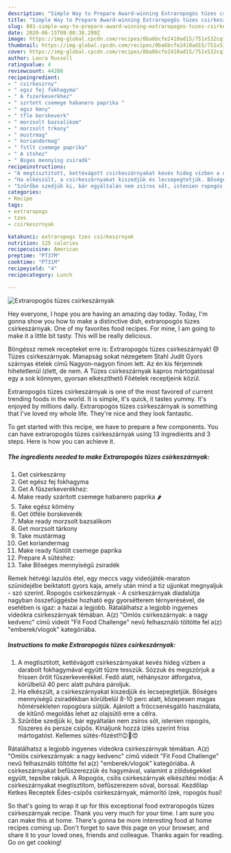 ```yaml
---
description: "Simple Way to Prepare Award-winning Extraropogós tüzes csirkeszárnyak"
title: "Simple Way to Prepare Award-winning Extraropogós tüzes csirkeszárnyak"
slug: 881-simple-way-to-prepare-award-winning-extraropogos-tuzes-csirkeszarnyak
date: 2020-06-15T09:08:38.299Z
image: https://img-global.cpcdn.com/recipes/0ba6bcfe2410ad15/751x532cq70/extraropogos-tuzes-csirkeszarnyak-recept-foto.jpg
thumbnail: https://img-global.cpcdn.com/recipes/0ba6bcfe2410ad15/751x532cq70/extraropogos-tuzes-csirkeszarnyak-recept-foto.jpg
cover: https://img-global.cpcdn.com/recipes/0ba6bcfe2410ad15/751x532cq70/extraropogos-tuzes-csirkeszarnyak-recept-foto.jpg
author: Laura Russell
ratingvalue: 4
reviewcount: 44288
recipeingredient:
- " csirkeszrny"
- " egsz fej fokhagyma"
- " A fszerkeverkhez"
- " szrtott csemege habanero paprika "
- " egsz kmny"
- " tfle borskeverk"
- " morzsolt bazsalikom"
- " morzsolt trkony"
- " mustrmag"
- " koriandermag"
- " fstlt csemege paprika"
- " A stshez"
- " Bsges mennyisg zsiradk"
recipeinstructions:
- "A megtisztított, kettévágott csirkeszárnyakat kevés hideg vízben a darabolt fokhagymával együtt tűzre tesszük. Sózzuk és megszórjuk a frissen őrölt fűszerkeverékkel. Fedő alatt, néhányszor átforgatva, körülbelül 40 perc alatt puhára pároljuk."
- "Ha elkészült, a csirkeszárnyakat kiszedjük és lecsepegtetjük. Bőséges mennyiségű zsiradékban körülbelül 8-10 perc alatt, közepesen magas hőmérsékleten ropogósra sütjük. Ajánlott a fröccsenésgátló használata, de kitűnő megoldás lehet az olajsütő erre a célra."
- "Szűrőbe szedjük ki, bár egyáltalán nem zsíros sőt, istenien ropogós, fűszeres és persze csípős. Kínáljunk hozzá ízlés szerint friss mártogatóst. Kellemes sütés-főzést!!😉🤗😍"
categories:
- Recipe
tags:
- extraropogs
- tzes
- csirkeszrnyak

katakunci: extraropogs tzes csirkeszrnyak 
nutrition: 125 calories
recipecuisine: American
preptime: "PT37M"
cooktime: "PT31M"
recipeyield: "4"
recipecategory: Lunch

---
```



![Extraropogós tüzes csirkeszárnyak](https://img-global.cpcdn.com/recipes/0ba6bcfe2410ad15/751x532cq70/extraropogos-tuzes-csirkeszarnyak-recept-foto.jpg)

Hey everyone, I hope you are having an amazing day today. Today, I'm gonna show you how to make a distinctive dish, extraropogós tüzes csirkeszárnyak. One of my favorites food recipes. For mine, I am going to make it a little bit tasty. This will be really delicious.

Böngéssz remek recepteket erre is: Extraropogós tüzes csirkeszárnyak! @ Tüzes csirkeszárnyak. Manapság sokat nézegetem Stahl Judit Gyors szárnyas ételek című Nagyon-nagyon finom lett. Az én kis férjemnek hihetetlenül ízlett, de nem. A Tüzes csirkeszárnyak kapros mártogatóssal egy a sok könnyen, gyorsan elkészíthető Főételek receptjeink közül.

Extraropogós tüzes csirkeszárnyak is one of the most favored of current trending foods in the world. It is simple, it's quick, it tastes yummy. It's enjoyed by millions daily. Extraropogós tüzes csirkeszárnyak is something that I've loved my whole life. They're nice and they look fantastic.


To get started with this recipe, we have to prepare a few components. You can have extraropogós tüzes csirkeszárnyak using 13 ingredients and 3 steps. Here is how you can achieve it.

<!--inarticleads1-->

##### The ingredients needed to make Extraropogós tüzes csirkeszárnyak:

1. Get  csirkeszárny
1. Get  egész fej fokhagyma
1. Get  A fűszerkeverékhez:
1. Make ready  szárított csemege habanero paprika 🌶
1. Take  egész kömény
1. Get  ötféle borskeverék
1. Make ready  morzsolt bazsalikom
1. Get  morzsolt tárkony
1. Take  mustármag
1. Get  koriandermag
1. Make ready  füstölt csemege paprika
1. Prepare  A sütéshez:
1. Take  Bőséges mennyiségű zsiradék


Remek hétvégi lazulós étel, egy meccs vagy videójáték-maraton szünidejébe beiktatott gyors kaja, amely után mind a tíz ujjunkat megnyaljuk - szó szerint. Ropogós csirkeszárnyak - A csirkeszárnyak diadalútja nagyban összefüggésbe hozható egy gyorsétterem térnyerésével, de esetében is igaz: a hazai a legjobb. Rátalálhatsz a legjobb ingyenes videókra csirkeszárnyak témában. A(z) &#34;Omlós csirkeszárnyak: a nagy kedvenc&#34; című videót &#34;Fit Food Challenge&#34; nevű felhasználó töltötte fel a(z) &#34;emberek/vlogok&#34; kategóriába. 

<!--inarticleads2-->

##### Instructions to make Extraropogós tüzes csirkeszárnyak:

1. A megtisztított, kettévágott csirkeszárnyakat kevés hideg vízben a darabolt fokhagymával együtt tűzre tesszük. Sózzuk és megszórjuk a frissen őrölt fűszerkeverékkel. Fedő alatt, néhányszor átforgatva, körülbelül 40 perc alatt puhára pároljuk.
1. Ha elkészült, a csirkeszárnyakat kiszedjük és lecsepegtetjük. Bőséges mennyiségű zsiradékban körülbelül 8-10 perc alatt, közepesen magas hőmérsékleten ropogósra sütjük. Ajánlott a fröccsenésgátló használata, de kitűnő megoldás lehet az olajsütő erre a célra.
1. Szűrőbe szedjük ki, bár egyáltalán nem zsíros sőt, istenien ropogós, fűszeres és persze csípős. Kínáljunk hozzá ízlés szerint friss mártogatóst. Kellemes sütés-főzést!!😉🤗😍


Rátalálhatsz a legjobb ingyenes videókra csirkeszárnyak témában. A(z) &#34;Omlós csirkeszárnyak: a nagy kedvenc&#34; című videót &#34;Fit Food Challenge&#34; nevű felhasználó töltötte fel a(z) &#34;emberek/vlogok&#34; kategóriába. A csirkeszárnyakat befűszerezzük és hagymával, valamint a zöldségekkel együtt, tepsibe rakjuk. A Ropogós, csilis csirkeszárnyak elkészítési módja: A csirkeszárnyakat megtisztítom, befűszerezem sóval, borssal. Kezdőlap Ketkes Receptek Édes-csípős csirkeszárnyak, mámorító ízek, ropogós husi! 

So that's going to wrap it up for this exceptional food extraropogós tüzes csirkeszárnyak recipe. Thank you very much for your time. I am sure you can make this at home. There's gonna be more interesting food at home recipes coming up. Don't forget to save this page on your browser, and share it to your loved ones, friends and colleague. Thanks again for reading. Go on get cooking!
